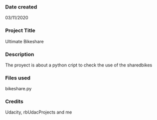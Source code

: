 ### Date created
03/11/2020

### Project Title
Ultimate Bikeshare

### Description
The proyect is about a python cript to check the use of the sharedbikes

### Files used
bikeshare.py

### Credits
Udacity, rbUdacProjects and me

